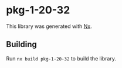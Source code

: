 # pkg-1-20-32

This library was generated with [Nx](https://nx.dev).

## Building

Run `nx build pkg-1-20-32` to build the library.
